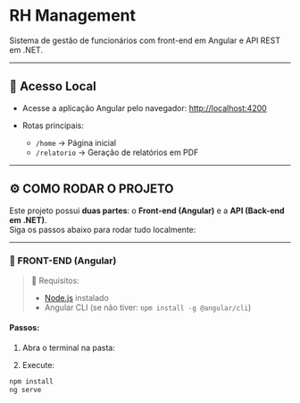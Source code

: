 # RH Management

Sistema de gestão de funcionários com front-end em Angular e API REST em .NET.

---

## 🔗 Acesso Local

- Acesse a aplicação Angular pelo navegador:
  [http://localhost:4200](http://localhost:4200)

- Rotas principais:
  - `/home` → Página inicial
  - `/relatorio` → Geração de relatórios em PDF

---

## ⚙️ COMO RODAR O PROJETO

Este projeto possui **duas partes**: o **Front-end (Angular)** e a **API (Back-end em .NET)**.  
Siga os passos abaixo para rodar tudo localmente:

---

### 🔷 FRONT-END (Angular)

> 📌 Requisitos:
> - [Node.js](https://nodejs.org) instalado
> - Angular CLI (se não tiver: `npm install -g @angular/cli`)

#### Passos:

1. Abra o terminal na pasta:


2. Execute:

```bash
npm install
ng serve

